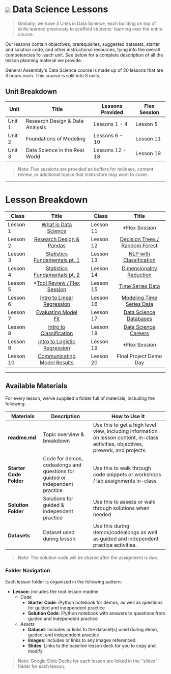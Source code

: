 # ![](https://ga-dash.s3.amazonaws.com/production/assets/logo-9f88ae6c9c3871690e33280fcf557f33.png) Data Science Lessons

> Globally, we have 3 Units in Data Science, each building on top of skills learned previously to scaffold students' learning over the entire course.

Our lessons contain objectives, prerequisites, suggested datasets, starter and solution code, and other instructional resources, tying into the overall competencies for each unit. See below for a complete description of all the lesson planning material we provide.

General Assembly's Data Science course is made up of 20 lessons that are 3 hours each. This course is split into 3 units.

## Unit Breakdown

| Unit | Title | Lessons Provided | Flex Session |
| --- | --- |  --- | --- |
| Unit 1 | Research Design & Data Analysis | Lessons 1 - 4  | Lesson 5 |
| Unit 2 | Foundations of Modeling | Lessons 6 - 10 | Lesson 11 |
| Unit 3 | Data Science in the Real World| Lessons 12 - 18 | Lesson 19 |

> Note: Flex sessions are provided as buffers for holidays, content review, or additional topics that instructors may want to cover.

---

# Lesson Breakdown

| Class | Title |  | Class | Title |
| --- | :---: | --- |  --- | :---: |
| Lesson 1 | [What is Data Science](./lesson-01/readme.md) || Lesson 11 | *Flex Session |
| Lesson 2 | [Research Design & Pandas](./lesson-02/readme.md) || Lesson 12 | [Decision Trees / Random Forest](./lesson-12/readme.md)|
| Lesson 3| [Statistics Fundamentals pt. 1](./lesson-03/readme.md) || Lesson 13 | [NLP with Classification](./lesson-13/readme.md) |
| Lesson 4 | [Statistics Fundamentals pt. 2](./lesson-04/readme.md) || Lesson 14 | [Dimensionality Reduction](./lesson-14/readme.md) |
| Lesson 5 | *[Tool Review / Flex Session](./lesson-05/readme.md) || Lesson 15 | [Time Series Data](./lesson-15/readme.md) |
| Lesson 6 | [Intro to Linear Regression](./lesson-06/readme.md) || Lesson 16 | [Modeling Time Series Data](./lesson-16/readme.md) |
| Lesson 7 | [Evaluating Model Fit](./lesson-07/readme.md) || Lesson 17 | [Data Science Databases](./lesson-17/readme.md) |
| Lesson 8 | [Intro to Classification](./lesson-08/readme.md)|| Lesson 18 | [Data Science Careers](./lesson-18/readme.md) |
| Lesson 9 | [Intro to Logistic Regression](./lesson-09/readme.md) || Lesson 19 | *Flex Session |
| Lesson 10 | [Communicating Model Results](./lesson-10/readme.md) ||Lesson 20 | Final Project Demo Day |

---

## Available Materials

For every lesson, we've supplied a folder full of materials, including the following:

| Materials | Description | How to Use It |
|----|---------|---------------|
| __readme.md__| Topic overview & breakdown | Use this to get a high level view, including information on lesson content, in-class activities, objectives, prework, and projects.|
| __Starter Code Folder__| Code for demos, codealongs and questions for guided or independent practice | Use this to walk through code snippets or workshops / lab assignments in-class|
| __Solution Folder__| Solutions for guided & independent practice | Use this to assess or walk through solutions when needed|
| __Datasets__| Dataset used during lesson | Use this during demos/codealongs as well as guided and independent practice activities. |

> Note: The solution code will be shared after the assignment is due.

### Folder Navigation
Each lesson folder is organized in the following pattern:

- **Lesson**: includes the root lesson readme
  - _Code_
    - **Starter Code**: iPython notebook for demos, as well as questions for guided and independent practice
    - **Solution Code**: iPython notebook with answers to questions from guided and independent practice
  - _Assets_
    - **Dataset**: Includes or links to the dataset(s) used during demo, guided, and independent practice
    - **Images**: Includes or links to any images referenced
    - **Slides**: Links to the baseline lesson deck for you to copy and modify


> Note: Google Slide Decks for each lesson are linked in the "slides" folder for each lesson.
